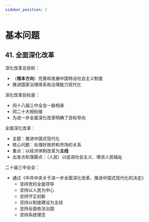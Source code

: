 ```yaml
---
sidebar_position: 2
---
```


# 基本问题

## 41. 全面深化改革

深化改革总目标：

+ （**根本方向**）完善和发展中国特设社会主义制度
+ 推进国家治理体系和治理能力现代化

深化改革目标是：

+ 同十八届三中全会一脉相承
+ 同二十大相衔接
+ 为进一步全面深化改革明确了目标导向

全面深化改革：

+ 主题：推进中国式现代化
+ 核心问题：处理好政府和市场的关系
+ 重点：以经济体制改革为**主线**
+ 出发点和落脚点：（人民）以促进社会主义、增进人民福祉

二十届三中全会：

+ 通过《中共中央关于进一步全面深化改革、推进中国式现代化的决定》
  + 坚持党的全面领导
  + 坚持以人民为中心
  + 坚持守正创新
  + 坚持以制度建设为主线
  + 坚持全面依法治国
  + 坚持系统理念